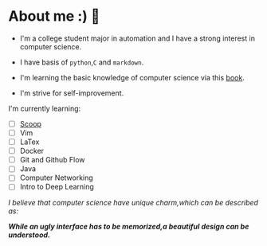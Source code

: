 # About me :) 👋

- I'm a college student major in automation and I have a strong interest in computer science.

- I have basis of `python`,`C` and `markdown`.

- I'm learning the basic knowledge of computer science via this [book](https://csdiy.wiki/).

- I'm strive for self-improvement.

I'm currently learning:

- [ ] [Scoop](https://github.com/ScoopInstaller/Scoop?tab=readme-ov-file)
- [ ] Vim
- [ ] LaTex
- [ ] Docker
- [ ] Git and Github Flow
- [ ] Java
- [ ] Computer Networking
- [ ] Intro to Deep Learning

*I believe that computer science have unique charm,which can be described as:*

***While an ugly interface has to be memorized,a beautiful design can be understood.***

<!--
**xiaolefrank/xiaolefrank** is a ✨ _special_ ✨ repository because its `README.md` (this file) appears on your GitHub profile.

- 🔭 I’m currently working on ...
- 🌱 I’m currently learning ...
- 👯 I’m looking to collaborate on ...
- 🤔 I’m looking for help with ...
- 💬 Ask me about ...
- 📫 How to reach me: ...
- 😄 Pronouns: ...
- ⚡ Fun fact: ...

-->